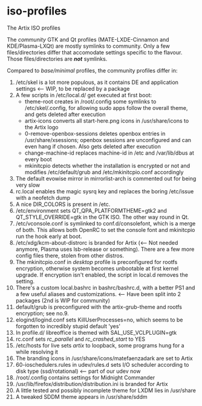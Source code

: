 # iso-profiles
The Artix ISO profiles

The *community* GTK and Qt profiles (MATE-LXDE-Cinnamon and KDE/Plasma-LXQt) are mostly symlinks to community. Only a few files/directories differ that accomodate settings specific to the flavour. Those files/directories are ***not*** symlinks.

Compared to *base/minimal* profiles, the community profiles differ in:
1. /etc/skel is a lot more populous, as it contains DE and application settings <-- WIP, to be replaced by a package
2. A few scripts in /etc/local.d/ get executed at first boot:
    *    theme-root creates in /root/.config some symlinks to /etc/skel/.config, for allowing sudo apps follow the overall theme, and gets deleted after execution
    *    artix-icons converts all start-here.png icons in /usr/share/icons to the Artix logo
    *    0-remove-openbox-sessions deletes openbox entries in /usr/share/xsessions; openbox sessions are unconfigured and can even hang if chosen. Also gets deleted after execution
    *    change-machine-id replaces machine-id in /etc and /var/lib/dbus at every boot
    *    mkinitcpio detects whether the installation is encrypted or not and modifies /etc/default/grub and /etc/mkinitcpio.conf accordingly
3. The default evowise mirror in mirrorlist-arch is commented out for being very slow
4. rc.local enables the magic sysrq key and replaces the boring /etc/issue with a neofetch dump
5. A nice DIR_COLORS is present in /etc.
6. /etc/environment sets QT_QPA_PLATFORMTHEME=gtk2 and QT_STYLE_OVERRIDE=gtk in the GTK ISO. The other way round in Qt.
7. /etc/vconsole.conf is symlinked to conf.d/consolefont, which is a merge of both. This allows both OpenRC to set the console font and mkinitcpio run the hook early at boot.
8. /etc/xdg/kcm-about-distrorc is branded for Artix (<-- Not needed anymore, Plasma uses lsb-release or something). There are a few more config files there, stolen from other distros.
9. The mkinitcpio.conf in *desktop* profile is preconfigured for rootfs encryption, otherwise system becomes unbootable at first kernel upgrade. If encryption isn't enabled, the script in local.d removes the setting.
10. There's a custom local.bashrc in bashrc/bashrc.d, with a better PS1 and a few useful aliases and customizations. <-- Have been split into 2 packages (2nd is WIP for community)
11. default/grub is preconfigured with the artix-grub-theme and rootfs encryption; see no.9.
12. elogind/logind.conf sets KillUserProcesses=no, which seems to be forgotten to incredibly stupid default 'yes'
13. In profile.d/ libreoffice is themed with SAL_USE_VCLPLUGIN=gtk
14. rc.conf sets *rc_parallel* and *rc_crashed_start* to YES
15. /etc/hosts for live sets *artix* to loopback, some programs hung for a while resolving it
16. The branding icons in /usr/share/icons/matefaenzadark are set to Artix
17. 60-ioschedulers.rules in udev/rules.d sets I/O scheduler according to disk type (ssd/rotational) <-- part of our udev now
18. /root/.config contains settings for Midnight Commander
19. /usr/lib/firefox/distribution/distribution.ini is branded for Artix
20. A little tested and possibly incomplete theme for LXDM lies in /usr/share
21. A tweaked SDDM theme appears in /usr/share/sddm


